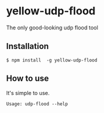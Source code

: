 yellow-udp-flood
=====

The only good-looking udp flood tool

## Installation

    $ npm install  -g yellow-udp-flood
    
## How to use

It's simple to use.

    Usage: udp-flood --help